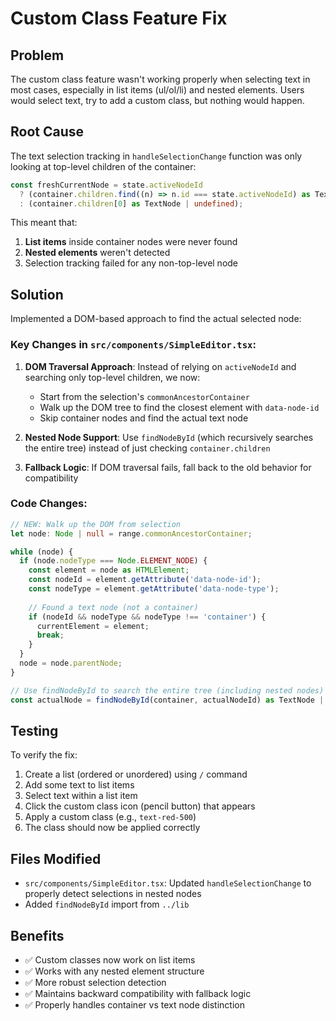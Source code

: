 # Custom Class Feature Fix

## Problem
The custom class feature wasn't working properly when selecting text in most cases, especially in list items (ul/ol/li) and nested elements. Users would select text, try to add a custom class, but nothing would happen.

## Root Cause
The text selection tracking in `handleSelectionChange` function was only looking at top-level children of the container:

```typescript
const freshCurrentNode = state.activeNodeId
  ? (container.children.find((n) => n.id === state.activeNodeId) as TextNode | undefined)
  : (container.children[0] as TextNode | undefined);
```

This meant that:
1. **List items** inside container nodes were never found
2. **Nested elements** weren't detected
3. Selection tracking failed for any non-top-level node

## Solution
Implemented a DOM-based approach to find the actual selected node:

### Key Changes in `src/components/SimpleEditor.tsx`:

1. **DOM Traversal Approach**: Instead of relying on `activeNodeId` and searching only top-level children, we now:
   - Start from the selection's `commonAncestorContainer`
   - Walk up the DOM tree to find the closest element with `data-node-id`
   - Skip container nodes and find the actual text node

2. **Nested Node Support**: Use `findNodeById` (which recursively searches the entire tree) instead of just checking `container.children`

3. **Fallback Logic**: If DOM traversal fails, fall back to the old behavior for compatibility

### Code Changes:

```typescript
// NEW: Walk up the DOM from selection
let node: Node | null = range.commonAncestorContainer;

while (node) {
  if (node.nodeType === Node.ELEMENT_NODE) {
    const element = node as HTMLElement;
    const nodeId = element.getAttribute('data-node-id');
    const nodeType = element.getAttribute('data-node-type');
    
    // Found a text node (not a container)
    if (nodeId && nodeType && nodeType !== 'container') {
      currentElement = element;
      break;
    }
  }
  node = node.parentNode;
}

// Use findNodeById to search the entire tree (including nested nodes)
const actualNode = findNodeById(container, actualNodeId) as TextNode | undefined;
```

## Testing
To verify the fix:

1. Create a list (ordered or unordered) using `/` command
2. Add some text to list items
3. Select text within a list item
4. Click the custom class icon (pencil button) that appears
5. Apply a custom class (e.g., `text-red-500`)
6. The class should now be applied correctly

## Files Modified
- `src/components/SimpleEditor.tsx`: Updated `handleSelectionChange` to properly detect selections in nested nodes
- Added `findNodeById` import from `../lib`

## Benefits
- ✅ Custom classes now work on list items
- ✅ Works with any nested element structure
- ✅ More robust selection detection
- ✅ Maintains backward compatibility with fallback logic
- ✅ Properly handles container vs text node distinction


